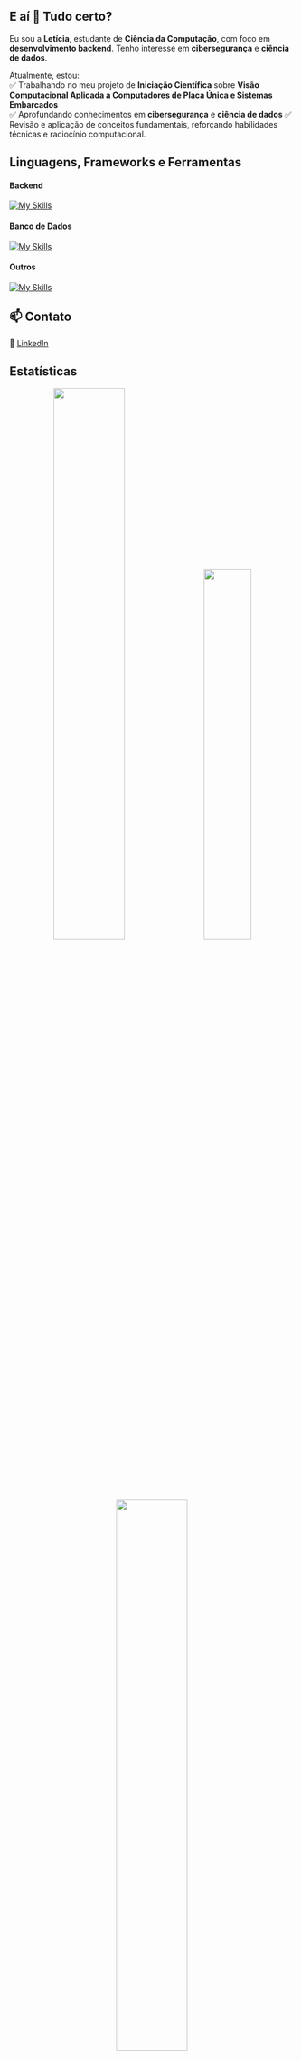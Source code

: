 ## E aí :wave: Tudo certo?
Eu sou a **Letícia**, estudante de **Ciência da Computação**, com foco em **desenvolvimento backend**.
Tenho interesse em **cibersegurança** e **ciência de dados**.

Atualmente, estou:  
✅ Trabalhando no meu projeto de **Iniciação Científica** sobre **Visão Computacional Aplicada a Computadores de Placa Única e Sistemas Embarcados**  
✅ Aprofundando conhecimentos em **cibersegurança** e **ciência de dados**
✅ Revisão e aplicação de conceitos fundamentais, reforçando habilidades técnicas e raciocínio computacional.

## Linguagens, Frameworks e Ferramentas
#### Backend
[![My Skills](https://skillicons.dev/icons?i=dotnet,python,php,c,cpp)](https://skillicons.dev)
#### Banco de Dados
[![My Skills](https://skillicons.dev/icons?i=mysql,mongo,firebase)](https://skillicons.dev)
#### Outros
[![My Skills](https://skillicons.dev/icons?i=git,github,gitlab,docker)](https://skillicons.dev)

## 📫 Contato  
🔗 [LinkedIn](https://www.linkedin.com/in/leticiaalvesdepontes)

## Estatísticas

<div align="center">
  <img src="https://github-readme-stats.vercel.app/api?username=leticia-pontes&show_icons=true&show=reviews,prs_merged,prs_merged_percentage&theme=vision-friendly-dark&include_all_commits=true&count_private=true" width="50%" />
  &nbsp;&nbsp;
  <img src="https://github-readme-stats.vercel.app/api/top-langs/?username=leticia-pontes&theme=vision-friendly-dark&layout=donut&langs_count=6" width="41%" />
</div>
<br />
<div align="center">
  <img src="https://streak-stats.demolab.com/?user=leticia-pontes&theme=vision-friendly-dark" style="flex:1" width="50%" />
</div>

# 
<h3 align="center">🛠️ Projetos em Destaque</h3>
